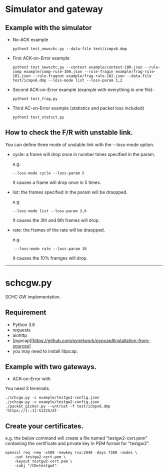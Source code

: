 Simulator and gateway
=====================

## Example with the simulator

- No-ACK example

    ```
    python3 test_newschc.py --data-file test/icmpv6.dmp
    ```

- First ACK-on-Error example

    ```
    python3 test_newschc.py --context example/context-100.json --rule-comp example/comp-rule-100.json --rule-fragin example/frag-rule-101.json --rule-fragout example/frag-rule-102.json --data-file test/icmpv6.dmp --loss-mode list --loss-param 1,2
    ```

- Second ACK-on-Error example (example with everything in one file):

    ```
    python3 test_frag.py
    ```
- Third AC-on-Error example (statistics and packet loss included)

    ```
    python3 test_statsct.py
    ```

## How to check the F/R with unstable link.

You can define three mode of unstable link with the --loss-mode option.

- cycle: a frame will drop once in number times specified in the param. 

    e.g.
    
    ``` 
    --loss-mode cycle --loss-param 5     
    ```

    It causes a frame will drop once in 5 times.

- list: the frames specified in the param will be draopped. 

    e.g.
      
    ```
    --loss-mode list --loss-param 3,6
    ```

    It causes the 3th and 6th frames will drop.

- rate: the frames of the rate will be draopped. 
    
    e.g.

    ```
     --loss-mode rate --loss-param 10
    ```

    It causes the 10% framges will drop.

----

schcgw.py
=========

SCHC GW implementation.

## Requirement

- Python 3.6
- requests
- aiohttp
- [pypcap][https://github.com/pynetwork/pypcap#installation-from-sources]
- you may need to install libpcap.

## Example with two gateways.

- ACK-on-Error with 

You need 3 terminals.

    ./schcgw.py -c example/testgw1-config.json
    ./schcgw.py -c example/testgw2-config.json
    ./packet_picker.py --untrust -f test/icmpv6.dmp 'https://[::1]:51225/dl'

## Create your certificates.

e.g. the below command will create a file named "testgw2-cert.pem"
containing the certificate and private key in PEM format for "testgw2".
    
    openssl req -new -x509 -newkey rsa:2048 -days 7300 -nodes \
        -out testgw2-cert.pem \
        -keyout testgw2-cert.pem \
        -subj "/CN=testgw2"

